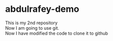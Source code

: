 # abdulrafey-demo
This is my 2nd repository
<br>
Now I am going to use git.
<br>
Now I have modified the code to clone it to github
